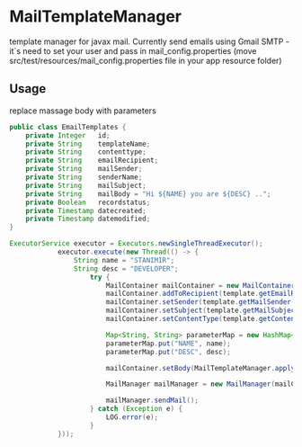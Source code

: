 # MailTemplateManager

template manager for javax mail. Currently send emails using Gmail SMTP - it`s need to set your user and pass in mail_config.properties (move src/test/resources/mail_config.properties file in your app resource folder)

## Usage 
replace massage body with parameters
```java
public class EmailTemplates {
	private Integer   id;
	private String    templateName;
	private String    contenttype;
	private String    emailRecipient;
	private String    mailSender;
	private String    senderName;
	private String    mailSubject;
	private String    mailBody = "Hi ${NAME} you are ${DESC} ..";
	private Boolean   recordstatus;
	private Timestamp datecreated;
	private Timestamp datemodified;
}

ExecutorService executor = Executors.newSingleThreadExecutor();
            executor.execute(new Thread(() -> {
                String name = "STANIMIR";
                String desc = "DEVELOPER";
                    try {
                        MailContainer mailContainer = new MailContainer();
                        mailContainer.addToRecipient(template.getEmailRecipient());
                        mailContainer.setSender(template.getMailSender());
                        mailContainer.setSubject(template.getMailSubject());
                        mailContainer.setContentType(template.getContenttype());

                        Map<String, String> parameterMap = new HashMap<>();
                        parameterMap.put("NAME", name);
                        parameterMap.put("DESC", desc);

                        mailContainer.setBody(MailTemplateManager.applyTemplate(template.getMailBody(), parameterMap));

                        MailManager mailManager = new MailManager(mailContainer);

                        mailManager.sendMail();
                    } catch (Exception e) {
                        LOG.error(e);
                    }
            }));
```
